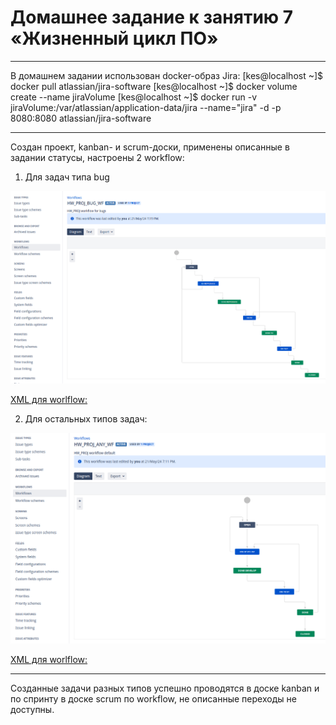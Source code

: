 # Домашнее задание к занятию 7 «Жизненный цикл ПО»
---
В домашнем задании использован docker-образ Jira:
[kes@localhost ~]$ docker pull atlassian/jira-software
[kes@localhost ~]$ docker volume create --name jiraVolume
[kes@localhost ~]$ docker run -v jiraVolume:/var/atlassian/application-data/jira --name="jira" -d -p 8080:8080 atlassian/jira-software

---
Создан проект, kanban- и scrum-доски, применены описанные в задании статусы, настроены 2 workflow:
1. Для задач типа bug

<img src="./bug_workflow.png">

[XML для worlflow:](./HW_PROJ_BUG_WF.xml)

2. Для остальных типов задач:

<img src="./any_workflow.png">

[XML для worlflow:](./HW_PROJ_ANY_WF.xml)

---
Созданные задачи разных типов успешно проводятся в доске kanban и по спринту в доске scrum по workflow, не описанные переходы не доступны.
